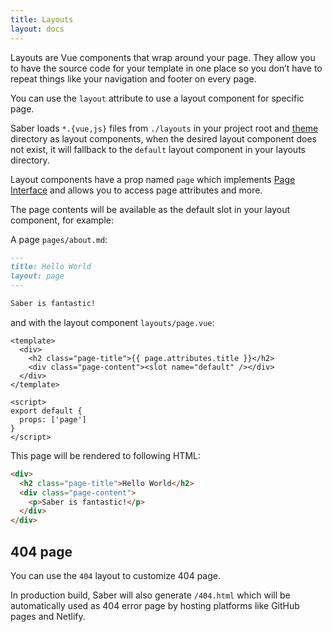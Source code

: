 ```yaml
---
title: Layouts
layout: docs
---
```


Layouts are Vue components that wrap around your page. They allow you to have the source code for your template in one place so you don’t have to repeat things like your navigation and footer on every page.

You can use the `layout` attribute to use a layout component for specific page.

Saber loads `*.{vue,js}` files from `./layouts` in your project root and [theme](./themes.md) directory as layout components, when the desired layout component does not exist, it will fallback to the `default` layout component in your layouts directory.

Layout components have a prop named `page` which implements [Page Interface](./page-interface.md) and allows you to access page attributes and more.

The page contents will be available as the default slot in your layout component, for example:

A page `pages/about.md`:

```markdown
---
title: Hello World
layout: page
---

Saber is fantastic!
```

and with the layout component `layouts/page.vue`:

```vue
<template>
  <div>
    <h2 class="page-title">{{ page.attributes.title }}</h2>
    <div class="page-content"><slot name="default" /></div>
  </div>
</template>

<script>
export default {
  props: ['page']
}
</script>
```

This page will be rendered to following HTML:

```html
<div>
  <h2 class="page-title">Hello World</h2>
  <div class="page-content">
    <p>Saber is fantastic!</p>
  </div>
</div>
```

## 404 page

You can use the `404` layout to customize 404 page.

In production build, Saber will also generate `/404.html` which will be automatically used as 404 error page by hosting platforms like GitHub pages and Netlify.
